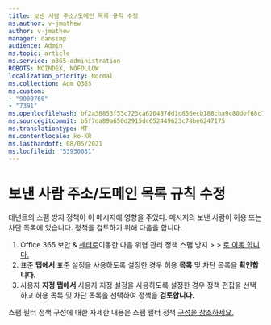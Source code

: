 ```yaml
---
title: 보낸 사람 주소/도메인 목록 규칙 수정
ms.author: v-jmathew
author: v-jmathew
manager: dansimp
audience: Admin
ms.topic: article
ms.service: o365-administration
ROBOTS: NOINDEX, NOFOLLOW
localization_priority: Normal
ms.collection: Adm_O365
ms.custom:
- "9000760"
- "7391"
ms.openlocfilehash: bf2a36853f53c723ca620487dd1c656ecb188cba9c80def68c793e3d5fbf5f87
ms.sourcegitcommit: b5f7da89a650d2915dc652449623c78be6247175
ms.translationtype: MT
ms.contentlocale: ko-KR
ms.lasthandoff: 08/05/2021
ms.locfileid: "53930031"
---
```

# <a name="fix-sender-addressdomain-list-rules"></a>보낸 사람 주소/도메인 목록 규칙 수정

테넌트의 스팸 방지 정책이 이 메시지에 영향을 주었다. 메시지의 보낸 사람이 허용 또는 차단 목록에 있습니다. 정책을 검토하기 위해 다음을 합니다.

1. Office 365 보안 & [센터로](https://go.microsoft.com/fwlink/p/?linkid=2077143)이동한 다음 위협 관리 정책 스팸 방지  >    >  [로 이동 합니다.](https://go.microsoft.com/fwlink/?linkid=2101518)
2. 표준 **탭에서** 표준  설정을 사용하도록 설정한 경우 허용 **목록** 및 차단 목록을 **확인합니다.**
3. 사용자 **지정 탭에서**  사용자 지정 설정을 사용하도록 설정한  경우 정책 편집을  선택하고 허용 목록 및 차단 목록을 선택하여 정책을 **검토합니다.**

스팸 필터 정책 구성에 대한 자세한 내용은 스팸 필터 정책 [구성을 참조하세요.](https://go.microsoft.com/fwlink/?linkid=2101431)
